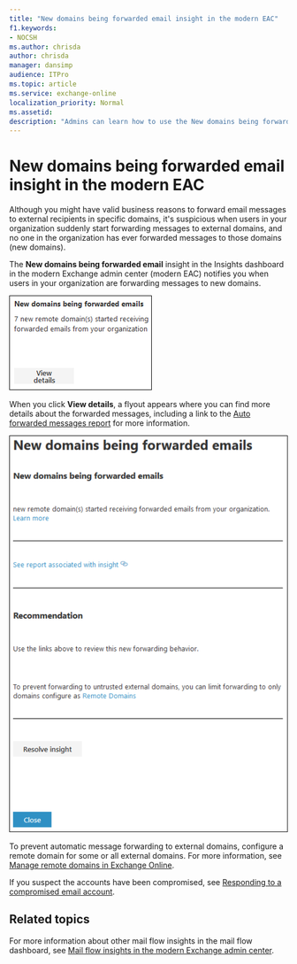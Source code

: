 ```yaml
---
title: "New domains being forwarded email insight in the modern EAC"
f1.keywords:
- NOCSH
ms.author: chrisda
author: chrisda
manager: dansimp
audience: ITPro
ms.topic: article
ms.service: exchange-online
localization_priority: Normal
ms.assetid:
description: "Admins can learn how to use the New domains being forwarded email insight in the modern Exchange admin center to investigate when users in their organization are forwarding messages to external domains that have never been been forwarded to."
---
```


# New domains being forwarded email insight in the modern EAC

Although you might have valid business reasons to forward email messages to external recipients in specific domains, it's suspicious when users in your organization suddenly start forwarding messages to external domains, and no one in the organization has ever forwarded messages to those domains (new domains).

The **New domains being forwarded email** insight in the Insights dashboard in the modern Exchange admin center (modern EAC) notifies you when users in your organization are forwarding messages to new domains.

![New domains being forwarded email insight in the Insights dashboard](../../media/mfi-new-domains-being-forwarded-email-insight.png)

When you click **View details**, a flyout appears where you can find more details about the forwarded messages, including a link to the [Auto forwarded messages report](../mail-flow-reports/mfr-auto-forwarded-messages-report.md) for more information.

![Details flyout that appears after clicking View details in the New domains being forwarded email insight](../../media/mfi-new-domains-being-forwarded-email-insight-details.png)

To prevent automatic message forwarding to external domains, configure a remote domain for some or all external domains. For more information, see [Manage remote domains in Exchange Online](../../mail-flow-best-practices/remote-domains/manage-remote-domains.md).

If you suspect the accounts have been compromised, see [Responding to a compromised email account](https://docs.microsoft.com/microsoft-365/security/office-365-security/responding-to-a-compromised-email-account).

## Related topics

For more information about other mail flow insights in the mail flow dashboard, see [Mail flow insights in the modern Exchange admin center](mail-flow-insights.md).
